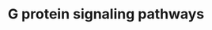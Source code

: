 ---
annotations:
- id: PW:0000125
  parent: signaling pathway
  type: Pathway Ontology
  value: G protein mediated signaling pathway
authors:
- MaintBot
- Thomas
- Christine Chichester
- L Dupuis
- Eweitz
- Khanspers
citedin: ''
communities: []
description: 'G proteins, short for guanine nucleotide-binding proteins, are a family
  of proteins involved in second messenger cascades. G proteins are so called because
  they function as "molecular switches". They alternate from ''inactive'' guanosine
  diphosphate (GDP) to ''active'' guanosine triphosphate (GTP), which is a binding
  state, and which proceeds to regulate downstream cell processes.  Source: [Wikipedia](https://en.wikipedia.org/wiki/G_protein)'
last-edited: 2025-02-27
ndex: null
organisms:
- Gallus gallus
redirect_from:
- /index.php/Pathway:WP813
- /instance/WP813
- /instance/WP813_r136965
revision: r136965
schema-jsonld:
- '@context': https://schema.org/
  '@id': https://wikipathways.github.io/pathways/WP813.html
  '@type': Dataset
  creator:
    '@type': Organization
    name: WikiPathways
  description: 'G proteins, short for guanine nucleotide-binding proteins, are a family
    of proteins involved in second messenger cascades. G proteins are so called because
    they function as "molecular switches". They alternate from ''inactive'' guanosine
    diphosphate (GDP) to ''active'' guanosine triphosphate (GTP), which is a binding
    state, and which proceeds to regulate downstream cell processes.  Source: [Wikipedia](https://en.wikipedia.org/wiki/G_protein)'
  keywords:
  - ADCY1
  - ADCY2
  - ADCY3
  - ADCY5
  - ADCY7
  - ADCY8
  - ADCY9
  - AKAP1
  - AKAP10
  - AKAP11
  - AKAP12
  - AKAP13
  - AKAP5
  - AKAP6
  - AKAP7
  - AKAP8
  - AKAP9
  - CALM1
  - Ca2+
  - DAG
  - GNA11
  - GNA12
  - GNA13
  - GNA14
  - GNAI1
  - GNAI2
  - GNAI3
  - GNAL
  - GNAO1
  - GNAS
  - GNAZ
  - GNB3
  - GNB5
  - GNG10
  - GNG11
  - GNG12
  - GNG13
  - GNG4
  - GNG5
  - HRAS
  - IP3
  - ITPR1
  - KCNJ3
  - KRAS
  - NRAS
  - PDE1A
  - PDE1C
  - PDE4B
  - PDE7A
  - PDE7B
  - PDE8A
  - PDE8B
  - PPP3CA
  - PRKACB
  - PRKAR1A
  - PRKAR1B
  - PRKAR2A
  - PRKAR2B
  - PRKCB
  - PRKCD
  - PRKCE
  - PRKCH
  - PRKCZ
  - PRKD3
  - RCJMB04_12k21
  - RCJMB04_16p24
  - RCJMB04_23b22
  - RCJMB04_5a10
  - RCJMB04_6n13
  - RHOA
  - SLC9A1
  - cAMP
  license: CC0
  name: G protein signaling pathways
seo: CreativeWork
title: G protein signaling pathways
wpid: WP813
---